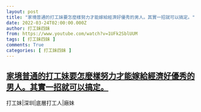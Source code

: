 ```yaml
---
layout: post
title: "家境普通的打工妹要怎麼樣努力才能嫁給經濟好優秀的男人。其實一招就可以搞定。"
date: 2022-03-24T02:00:00.000Z
author: 打工妹四妹
from: https://www.youtube.com/watch?v=1UFk2SblUUM
tags: [ 打工妹四妹 ]
comments: True
categories: [ 打工妹四妹 ]
---
```

<!--1648087200000-->
[家境普通的打工妹要怎麼樣努力才能嫁給經濟好優秀的男人。其實一招就可以搞定。](https://www.youtube.com/watch?v=1UFk2SblUUM)
------

<div>
打工妹|深圳|底層打工人|廠妹
</div>
